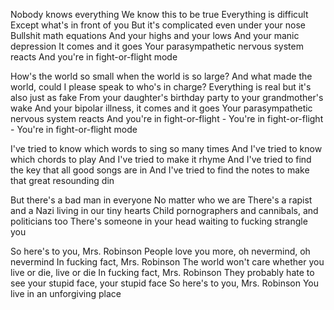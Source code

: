 Nobody knows everything
We know this to be true
Everything is difficult
Except what's in front of you
But it's complicated even under your nose
Bullshit math equations
And your highs and your lows
And your manic depression
It comes and it goes
Your parasympathetic nervous system reacts
And you're in fight-or-flight mode

How's the world so small when the world is so large?
And what made the world, could I please speak to who's in charge?
Everything is real but it's also just as fake
From your daughter's birthday party to your grandmother's wake
And your bipolar illness, it comes and it goes
Your parasympathetic nervous system reacts
And you're in fight-or-flight -
You're in fight-or-flight -
You're in fight-or-flight mode

I've tried to know which words to sing so many times
And I've tried to know which chords to play
And I've tried to make it rhyme
And I've tried to find the key that all good songs are in
And I've tried to find the notes to make that great resounding din

But there's a bad man in everyone
No matter who we are
There's a rapist and a Nazi living in our tiny hearts
Child pornographers and cannibals, and politicians too
There's someone in your head waiting to fucking strangle you

So here's to you, Mrs. Robinson
People love you more, oh nevermind, oh nevermind
In fucking fact, Mrs. Robinson
The world won't care whether you live or die, live or die
In fucking fact, Mrs. Robinson
They probably hate to see your stupid face, your stupid face
So here's to you, Mrs. Robinson
You live in an unforgiving place


